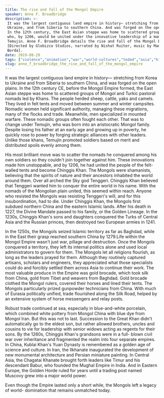 ```yaml
---
title: The rise and fall of the Mongol Empire
speaker: Anne F. Broadbridge
description: >-
 It was the largest contiguous land empire in history— stretching from Korea to
 Ukraine, and from Siberia to southern China. And was forged on the open plains.
 In the 12th century, the East Asian steppe was home to scattered groups of nomads
 who, by 1206, would be united under the innovative leadership of a man named
 Temujin. Anne F. Broadbridge details the rise and fall of the Mongol Empire.
 [Directed by Globizco Studios, narrated by Nishat Ruiter, music by Manuel
 Borda].
date: 2019-08-29
tags: ["violence","animation","war","world-cultures","teded","asia","history","ancient-world","china"]
slug: anne_f_broadbridge_the_rise_and_fall_of_the_mongol_empire
---
```


It was the largest contiguous land empire in history— stretching from Korea to Ukraine
and from Siberia to southern China, and was forged on the open plains. In the 12th century
CE, before the Mongol Empire formed, the East Asian steppe was home to scattered groups
of Mongol and Turkic pastoral nomads led by Khans. The people herded sheep, cattle, yaks
and camels. They lived in felt tents and moved between summer and winter campsites.
Nomadic women held significant authority, managing these migrations, many of the flocks
and trade. Meanwhile, men specialized in mounted warfare. These nomadic groups often 
fought each other. That was to change under Temujin, who was born into an aristocratic
Mongol family. Despite losing his father at an early age and growing up in poverty, he
quickly rose to power by forging strategic alliances with other leaders. Unlike those
khans, Temujin promoted soldiers based on merit and distributed spoils evenly among
them.

His most brilliant move was to scatter the nomads he conquered among his own soldiers so
they couldn't join together against him. These innovations made him unstoppable, and by
1206, he had united the people of the felt-walled tents and become Chinggis Khan. The
Mongols were shamanists, believing that the spirits of nature and their ancestors
inhabited the world around them. Over all arched the Sky god Tenggeri. Chinggis Khan
believed that Tenggeri wanted him to conquer the entire world in his name. With the
nomads of the Mongolian plain united, this seemed within reach. Anyone who resisted the
Mongols was resisting Tenggeri's will, and for this insubordination, had to die. Under
Chinggis Khan, the Mongols first subdued northern China and the eastern Islamic lands.
After his death in 1227, the Divine Mandate passed to his family, or the Golden Lineage.
In the 1230s, Chinggis Khan's sons and daughters conquered the Turks of Central Asia and
the Russian princes, then destroyed two European armies in 1241.

In the 1250s, the Mongols seized Islamic territory as far as Baghdad, while in the East
their grasp reached southern China by 1279.Life within the Mongol Empire wasn't just war,
pillage and destruction. Once the Mongols conquered a territory, they left its internal
politics alone and used local administrators to govern for them. The Mongols let all
religions flourish, as long as the leaders prayed for them. Although they routinely
captured artisans, scholars and engineers, they appreciated what those specialists could
do and forcibly settled them across Asia to continue their work. The most valuable
produce in the Empire was gold brocade, which took silk from China, gold from Tibet and
weavers from Baghdad. Gold brocade clothed the Mongol rulers, covered their horses and
lined their tents. The Mongols particularly prized gunpowder technicians from China. With
much of Eurasia politically unified, trade flourished along the Silk Road, helped by an
extensive system of horse messengers and relay posts.

Robust trade continued at sea, especially in blue-and-white porcelain, which combined
white pottery from Mongol China with blue dye from Mongol Iran. But this was not to last.
Succession to the Great Khan didn't automatically go to the eldest son, but rather
allowed brothers, uncles and cousins to vie for leadership with senior widows acting as 
regents for their sons. By the 1260s, Chinggis Khan's grandsons were in a full- blown
civil war over inheritance and fragmented the realm into four separate empires. In China,
Kublai Khan's Yuan Dynasty is remembered as a golden age of science and culture. In Iran,
the Ilkhanate inaugurated the development of new monumental architecture and Persian
miniature painting. In Central Asia, the Chagatai Khanate brought forth leaders like
Timur and his descendant Babur, who founded the Mughal Empire in India. And in Eastern
Europe, the Golden Horde ruled for years until a trading post named Muscovy grew into a
major world power.

Even though the Empire lasted only a short while, the Mongols left a legacy of world-
domination that remains unmatched today.

<!--
ad_duration=0
event="TED-Ed"
external_start_time=0
intro_duration=0
is_subtitle_required="False"
is_talk_featured="False"
language="en"
language_swap="False"
native_language="en"
number_of_related_talks=6
number_of_speakers=1
number_of_subtitled_videos=0
number_of_tags=9
number_of_talk_download_languages=20
number_of_talk_more_resources=0
number_of_talk_recommendations=0
number_of_talks_take_actions=0
post_ad_duration=0
published_timestamp="2019-08-29 19:07:06"
recording_date="2019-08-29"
speaker_is_published=0
speaker_name="Anne F. Broadbridge"
talk_name="The rise and fall of the Mongol Empire"
talks_tags=["violence","animation","war","world-cultures","teded","asia","history","ancient-world","china"]
url_photo_talk="https://s3.amazonaws.com/talkstar-photos/uploads/bb64769c-6fc0-48a1-8247-4994c5925c38/mongolempire_textless2.jpg"
url_webpage="https://www.ted.com/talks/anne_f_broadbridge_the_rise_and_fall_of_the_mongol_empire"
video_type_name="TED-Ed Original"
-->